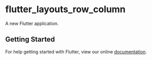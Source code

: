 # flutter_layouts_row_column

A new Flutter application.

## Getting Started

For help getting started with Flutter, view our online
[documentation](https://flutter.io/).

